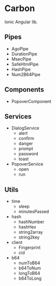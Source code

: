 # Carbon

Ionic Angular lib.

## Pipes

* AgoPipe
* DurationPipe
* MsecPipe
* SafeHtmlPipe
* HashPipe
* Num2B64Pipe

## Components

* PopoverComponent

## Services

* DialogService
  * alert
  * confirm
  * danger
  * prompt
  * password
  * toast
* PopoverService
  * open
  * run

## Utils

* time
  * sleep
  * minutesPassed
* hash
  * hashNumber
  * hashHex
  * string2array
  * string2key
* client
  * Fingerprint
  * cid
* b64
  * numToB64
  * b64ToNum
  * longToB64
  * b64ToLong
